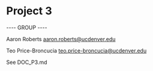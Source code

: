 # Project 3

---- GROUP ----

Aaron Roberts <aaron.roberts@ucdenver.edu>

Teo Price-Broncucia <teo.price-broncucia@ucdenver.edu>

See DOC_P3.md
